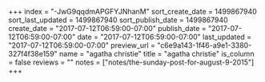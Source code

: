 +++
index = "-JwG9qqdmAPGFYJNhanM"
sort_create_date = 1499867940
sort_last_updated = 1499867940
sort_publish_date = 1499867940
create_date = "2017-07-12T06:59:00-07:00"
publish_date = "2017-07-12T06:59:00-07:00"
date = "2017-07-12T06:59:00-07:00"
last_updated = "2017-07-12T06:59:00-07:00"
preview_url = "c6e9a143-1f46-a9e1-3380-327f4f38e159"
name = "agatha christie"
title = "agatha christie"
is_column = false
reviews = ""
notes = ["notes/the-sunday-post-for-august-9-2015"]
+++

